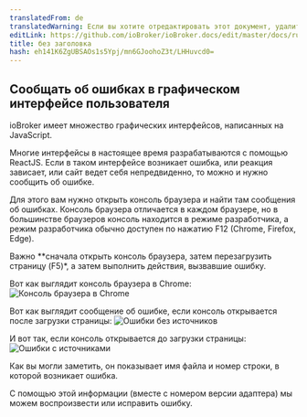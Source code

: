 ```yaml
---
translatedFrom: de
translatedWarning: Если вы хотите отредактировать этот документ, удалите поле «translatedFrom», в противном случае этот документ будет снова автоматически переведен
editLink: https://github.com/ioBroker/ioBroker.docs/edit/master/docs/ru/faq/_040_contibution/010_how_to_debug_gui.md
title: без заголовка
hash: eh141K6ZgUBSAOs1s5Ypj/mn6GJoohoZ3t/LHHuvcd0=
---
```

## Сообщать об ошибках в графическом интерфейсе пользователя
ioBroker имеет множество графических интерфейсов, написанных на JavaScript.

Многие интерфейсы в настоящее время разрабатываются с помощью ReactJS.
Если в таком интерфейсе возникает ошибка, или реакция зависает, или сайт ведет себя непредвиденно, то можно и нужно сообщить об ошибке.

Для этого вам нужно открыть консоль браузера и найти там сообщения об ошибках.
Консоль браузера отличается в каждом браузере, но в большинстве браузеров консоль находится в режиме разработчика, а режим разработчика обычно доступен по нажатию F12 (Chrome, Firefox, Edge).

Важно **сначала открыть консоль браузера, затем перезагрузить страницу (F5)*, а затем выполнить действия, вызвавшие ошибку.

Вот как выглядит консоль браузера в Chrome: ![Консоль браузера в Chrome](../../../de/faq/_040_contibution/media/010_browser_console.png)

Вот как выглядит сообщение об ошибке, если консоль открывается после загрузки страницы: ![Ошибки без источников](../../../de/faq/_040_contibution/media/010_browser_without_sources.png)

И вот так, если консоль открывается до загрузки страницы: ![Ошибки с источниками](../../../de/faq/_040_contibution/media/010_browser_with_sources.png)

Как вы могли заметить, он показывает имя файла и номер строки, в которой возникает ошибка.

С помощью этой информации (вместе с номером версии адаптера) мы можем воспроизвести или исправить ошибку.
